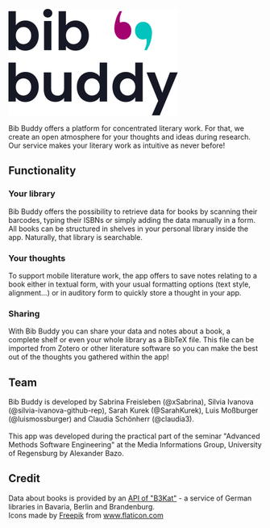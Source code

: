 ![Bib Buddy Logo - the text Bib Buddy with quotation marks that resemble a smilie.](https://github.com/UniRegensburg/unsere-app-fur-die-universitat-regensburg-bib-buddy/blob/main/Design/Logo/BibBuddy.png "Bib Buddy Logo")

Bib Buddy offers a platform for concentrated literary work. For that, we create an open atmosphere for your thoughts and ideas during research. Our service makes your literary work as intuitive as never before!

## Functionality
### Your library
Bib Buddy offers the possibility to retrieve data for books by scanning their barcodes, typing their ISBNs or simply adding the data manually in a form. All books can be structured in shelves in your personal library inside the app. Naturally, that library is searchable.

### Your thoughts
To support mobile literature work, the app offers to save notes relating to a book either in textual form, with your usual formatting options (text style, alignment...) or in auditory form to quickly store a thought in your app.

### Sharing
With Bib Buddy you can share your data and notes about a book, a complete shelf or even your whole library as a BibTeX file. This file can be imported from Zotero or other literature software so you can make the best out of the thoughts you gathered within the app!

## Team
Bib Buddy is developed by Sabrina Freisleben (@xSabrina), Silvia Ivanova (@silvia-ivanova-github-rep), Sarah Kurek (@SarahKurek), Luis Moßburger (@luismossburger) and Claudia Schönherr (@claudia3).<br><br>
This app was developed during the practical part of the seminar "Advanced Methods Software Engineering" at the Media Informations Group, University of Regensburg by Alexander Bazo.

## Credit
Data about books is provided by an <a href="https://lod.b3kat.de">API of "B3Kat"</a> - a service of German libraries in Bavaria, Berlin and Brandenburg.<br>
Icons made by <a href="https://www.freepik.com" title="Freepik">Freepik</a> from <a href="https://www.flaticon.com/" title="Flaticon">www.flaticon.com</a>
